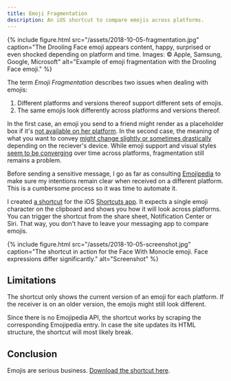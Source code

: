 ```yaml
---
title: Emoji Fragmentation
description: An iOS shortcut to compare emojis across platforms.
---
```


{% include figure.html src="/assets/2018-10-05-fragmentation.jpg" caption="The Drooling Face emoji appears content, happy, surprised or even shocked depending on platform and time. Images: © Apple, Samsung, Google, Microsoft" alt="Example of emoji fragmentation with the Drooling Face emoji." %}

The term *Emoji Fragmentation* describes two issues when dealing with emojis:

1. Different platforms and versions thereof support different sets of emojis.
2. The same emojis look differently across platforms and versions thereof.

<!--more-->

In the first case, an emoji you send to a friend might render as a placeholder box if it's [not available on her platform](https://blog.emojipedia.org/androids-emoji-problem/). In the second case, the meaning of what you want to convey [might change slightly or sometimes drastically](https://twitter.com/jes_chastain/status/959202943340765184) depending on the reciever's device. While emoji support and visual styles [seem to be converging](https://blog.emojipedia.org/2018-the-year-of-emoji-convergence/) over time across platforms, fragmentation still remains a problem.

Before sending a sensitive message, I go as far as consulting [Emojipedia](https://emojipedia.org) to make sure my intentions remain clear when received on a different platform. This is a cumbersome process so it was time to automate it.

I created [a shortcut](https://www.icloud.com/shortcuts/d5213325b31848cf92617db875372240) for the iOS [Shortcuts app](https://support.apple.com/guide/shortcuts/welcome/ios). It expects a single emoji character on the clipboard and shows you how it will look across platforms. You can trigger the shortcut from the share sheet, Notification Center or Siri. That way, you don't have to leave your messaging app to compare emojis.

{% include figure.html src="/assets/2018-10-05-screenshot.jpg" caption="The shortcut in action for the Face With Monocle emoji. Face expressions differ significantly." alt="Screenshot" %}


## Limitations

The shortcut only shows the current version of an emoji for each platform. If the receiver is on an older version, the emojis might still look different.

Since there is no Emojipedia API, the shortcut works by scraping the corresponding Emojipedia entry. In case the site updates its HTML structure, the shortcut will most likely break.

## Conclusion

Emojis are serious business. [Download the shortcut here](https://www.icloud.com/shortcuts/d5213325b31848cf92617db875372240).